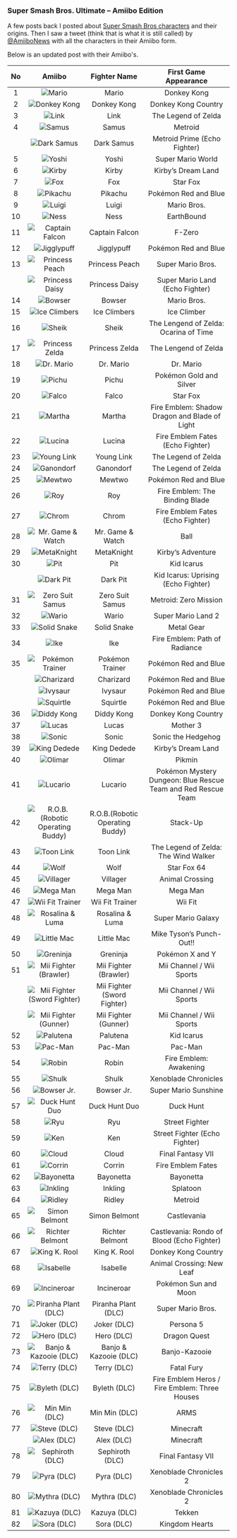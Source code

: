 ### Super Smash Bros. Ultimate – Amiibo Edition

A few posts back I posted about [Super Smash Bros characters](https://othelovieira.com/2021/01/10/Project-Smash-Bros.html) and their origins. Then I saw a tweet (think that is what it is still called) by [@AmiiboNews](https://twitter.com/AmiiboNews/status/1741627609065161061) with all the characters in their Amiibo form. 

Below is an updated post with their Amiibo's.



| No 	|                                            Amiibo                                            	|           Fighter Name          	|                      First Game Appearance                      	|
|:--:	|:--------------------------------------------------------------------------------------------:	|:-------------------------------:	|:---------------------------------------------------------------:	|
|  1 	|                  ![Mario](/assets/images/prj_smashamiibo/001_Mario_Amb.jpg)                  	|              Mario              	|  Donkey Kong                                                    	|
|  2 	|            ![Donkey Kong](/assets/images/prj_smashamiibo/002_Donkey_Kong_Amb.jpg)            	|           Donkey Kong           	|  Donkey Kong Country                                            	|
|  3 	|                   ![Link](/assets/images/prj_smashamiibo/003_Link_Amb.jpg)                   	|               Link              	|  The Legend of Zelda                                            	|
|  4 	|                  ![Samus](/assets/images/prj_smashamiibo/004_Samus_Amb.jpg)                  	|              Samus              	|  Metroid                                                        	|
|    	|             ![Dark Samus](/assets/images/prj_smashamiibo/004e_Dark_Samus_Amb.jpg)            	|            Dark Samus           	|  Metroid Prime (Echo Fighter)                                   	|
|  5 	|                  ![Yoshi](/assets/images/prj_smashamiibo/005_Yoshi_Amb.jpg)                  	|              Yoshi              	|  Super Mario World                                              	|
|  6 	|                  ![Kirby](/assets/images/prj_smashamiibo/006_Kirby_Amb.jpg)                  	|              Kirby              	|  Kirby’s Dream Land                                             	|
|  7 	|                ![Fox](/assets/images/prj_smashamiibo/007_Fox_McCloud_Amb.jpg)                	|               Fox               	|  Star Fox                                                       	|
|  8 	|                ![Pikachu](/assets/images/prj_smashamiibo/008_Pikachu_Amb.jpg)                	|             Pikachu             	|  Pokémon Red and Blue                                           	|
|  9 	|                  ![Luigi](/assets/images/prj_smashamiibo/009_Luigi_Amb.jpg)                  	|              Luigi              	|  Mario Bros.                                                    	|
| 10 	|                   ![Ness](/assets/images/prj_smashamiibo/010_Ness_Amb.jpg)                   	|               Ness              	|  EarthBound                                                     	|
| 11 	|           ![Captain Falcon](/assets/images/prj_smashamiibo/011_Captain_Falcon.jpg)           	|          Captain Falcon         	|  F-Zero                                                         	|
| 12 	|             ![Jigglypuff](/assets/images/prj_smashamiibo/012_jigglypuff_Amb.jpg)             	|            Jigglypuff           	|  Pokémon Red and Blue                                           	|
| 13 	|              ![Princess Peach](/assets/images/prj_smashamiibo/013_Peach_Amb.jpg)             	|          Princess Peach         	|  Super Mario Bros.                                              	|
|    	|             ![Princess Daisy](/assets/images/prj_smashamiibo/013e_Daisy_Amb.jpg)             	|          Princess Daisy         	|  Super Mario Land (Echo Fighter)                                	|
| 14 	|                 ![Bowser](/assets/images/prj_smashamiibo/014_Bowser_Amb.jpg)                 	|              Bowser             	|  Mario Bros.                                                    	|
| 15 	|           ![Ice Climbers](/assets/images/prj_smashamiibo/015_Ice_Climbers_Amb.jpg)           	|           Ice Climbers          	|  Ice Climber                                                    	|
| 16 	|                  ![Sheik](/assets/images/prj_smashamiibo/016_Sheik_Amb.jpg)                  	|              Sheik              	|  The Lengend of Zelda: Ocarina of Time                          	|
| 17 	|         ![Princess Zelda](/assets/images/prj_smashamiibo/017_Princess_Zelda_Amb.jpg)         	|          Princess Zelda         	|  The Lengend of Zelda                                           	|
| 18 	|               ![Dr. Mario](/assets/images/prj_smashamiibo/018_Dr_Mario_Amb.jpg)              	|            Dr. Mario            	|  Dr. Mario                                                      	|
| 19 	|                  ![Pichu](/assets/images/prj_smashamiibo/019_Pichu_Amb.jpg)                  	|              Pichu              	|  Pokémon Gold and Silver                                        	|
| 20 	|              ![Falco](/assets/images/prj_smashamiibo/020_Falco_Lombardi_Amb.jpg)             	|              Falco              	|  Star Fox                                                       	|
| 21 	|                  ![Martha](/assets/images/prj_smashamiibo/021_Marth_Amb.jpg)                 	|              Martha             	|  Fire Emblem: Shadow Dragon and Blade of Light                  	|
| 22 	|                 ![Lucina](/assets/images/prj_smashamiibo/022_Lucina_Amb.jpg)                 	|              Lucina             	|  Fire Emblem Fates (Echo Fighter)                               	|
| 23 	|             ![Young Link](/assets/images/prj_smashamiibo/023_Young_Llink_Amb.jpg)            	|            Young Link           	|  The Legend of Zelda                                            	|
| 24 	|              ![Ganondorf](/assets/images/prj_smashamiibo/024_Ganondorf_Amb.jpg)              	|            Ganondorf            	|  The Legend of Zelda                                            	|
| 25 	|                 ![Mewtwo](/assets/images/prj_smashamiibo/025_Mewtwo_Amb.jpg)                 	|              Mewtwo             	|  Pokémon Red and Blue                                           	|
| 26 	|                    ![Roy](/assets/images/prj_smashamiibo/026_Roy_Amb.jpg)                    	|               Roy               	|  Fire Emblem: The Binding Blade                                 	|
| 27 	|                  ![Chrom](/assets/images/prj_smashamiibo/027_Chrom_Amb.jpg)                  	|              Chrom              	|  Fire Emblem Fates (Echo Fighter)                               	|
| 28 	|        ![Mr. Game & Watch](/assets/images/prj_smashamiibo/028_Mr_Game_&_Watch_Amb.jpg)       	|         Mr. Game & Watch        	|  Ball                                                           	|
| 29 	|             ![MetaKnight](/assets/images/prj_smashamiibo/029_Meta_Knight_Amb.jpg)            	|            MetaKnight           	|  Kirby’s Adventure                                              	|
| 30 	|                    ![Pit](/assets/images/prj_smashamiibo/030_Pit_Amb.jpg)                    	|               Pit               	|  Kid Icarus                                                     	|
|    	|               ![Dark Pit](/assets/images/prj_smashamiibo/030a_Dark_Pit_Amb.jpg)              	|             Dark Pit            	|  Kid Icarus: Uprising (Echo Fighter)                            	|
| 31 	|        ![Zero Suit Samus](/assets/images/prj_smashamiibo/031_Zero_Suit_Samus_Amb.jpg)        	|         Zero Suit Samus         	|  Metroid: Zero Mission                                          	|
| 32 	|                  ![Wario](/assets/images/prj_smashamiibo/032_Wario_Amb.jpg)                  	|              Wario              	|  Super Mario Land 2                                             	|
| 33 	|            ![Solid Snake](/assets/images/prj_smashamiibo/033_Solid_Snake_Amb.jpg)            	|           Solid Snake           	|  Metal Gear                                                     	|
| 34 	|                    ![Ike](/assets/images/prj_smashamiibo/034_Ike_Amb.jpg)                    	|               Ike               	|  Fire Emblem: Path of Radiance                                  	|
| 35 	|        ![Pokémon Trainer](/assets/images/prj_smashamiibo/035_Pokemon_Trainer_Amb.jpg)        	|         Pokémon Trainer         	|  Pokémon Red and Blue                                           	|
|    	|              ![Charizard](/assets/images/prj_smashamiibo/035a_Charizard_Amb.jpg)             	|            Charizard            	|  Pokémon Red and Blue                                           	|
|    	|                ![Ivysaur](/assets/images/prj_smashamiibo/035b_Ivysaur_Amb.jpg)               	|             Ivysaur             	|  Pokémon Red and Blue                                           	|
|    	|               ![Squirtle](/assets/images/prj_smashamiibo/035c_Squirtle_Amb.jpg)              	|             Squirtle            	|  Pokémon Red and Blue                                           	|
| 36 	|             ![Diddy Kong](/assets/images/prj_smashamiibo/036_Diddy_Kong_Amb.jpg)             	|            Diddy Kong           	|  Donkey Kong Country                                            	|
| 37 	|                  ![Lucas](/assets/images/prj_smashamiibo/037_Lucas_Amb.jpg)                  	|              Lucas              	|  Mother 3                                                       	|
| 38 	|                  ![Sonic](/assets/images/prj_smashamiibo/038_Sonic_Amb.jpg)                  	|              Sonic              	|  Sonic the Hedgehog                                             	|
| 39 	|            ![King Dedede](/assets/images/prj_smashamiibo/039_King_Dedede_Amb.jpg)            	|           King Dedede           	|  Kirby’s Dream Land                                             	|
| 40 	|                 ![Olimar](/assets/images/prj_smashamiibo/040_Olimar_Amb.jpg)                 	|              Olimar             	|  Pikmin                                                         	|
| 41 	|                ![Lucario](/assets/images/prj_smashamiibo/041_Lucario_Amb.jpg)                	|             Lucario             	|  Pokémon Mystery Dungeon: Blue Rescue Team and Red Rescue Team  	|
| 42 	|      ![R.O.B.(Robotic Operating Buddy)](/assets/images/prj_smashamiibo/042_ROB_Amb.jpg)      	| R.O.B.(Robotic Operating Buddy) 	|  Stack-Up                                                       	|
| 43 	|              ![Toon Link](/assets/images/prj_smashamiibo/043_Toon_Link_Amb.jpg)              	|            Toon Link            	|  The Legend of Zelda: The Wind Walker                           	|
| 44 	|                   ![Wolf](/assets/images/prj_smashamiibo/044_Wolf_Amb.jpg)                   	|               Wolf              	|  Star Fox 64                                                    	|
| 45 	|               ![Villager](/assets/images/prj_smashamiibo/045_Villager_Amb.jpg)               	|             Villager            	|  Animal Crossing                                                	|
| 46 	|               ![Mega Man](/assets/images/prj_smashamiibo/046_Mega_Man_Amb.jpg)               	|             Mega Man            	|  Mega Man                                                       	|
| 47 	|             ![Wii Fit Trainer](/assets/images/prj_smashamiibo/047_Karen_Amb.jpg)             	|         Wii Fit Trainer         	|  Wii Fit                                                        	|
| 48 	|          ![Rosalina & Luma](/assets/images/prj_smashamiibo/048_Rosalin_Luma_Amb.jpg)         	|         Rosalina & Luma         	|  Super Mario Galaxy                                             	|
| 49 	|             ![Little Mac](/assets/images/prj_smashamiibo/049_Little_Mac_Amb.jpg)             	|            Little Mac           	|  Mike Tyson’s Punch-Out!!                                       	|
| 50 	|               ![Greninja](/assets/images/prj_smashamiibo/050_Greninja_Amb.jpg)               	|             Greninja            	|  Pokémon X and Y                                                	|
| 51 	|       ![Mii Fighter (Brawler)](/assets/images/prj_smashamiibo/051_mii_brawler_Amb.jpg)       	|      Mii Fighter (Brawler)      	|  Mii Channel / Wii Sports                                       	|
|    	| ![Mii Fighter (Sword Fighter)](/assets/images/prj_smashamiibo/051a_mii_swordfighter_Amb.jpg) 	|   Mii Fighter (Sword Fighter)   	|  Mii Channel / Wii Sports                                       	|
|    	|        ![Mii Fighter (Gunner)](/assets/images/prj_smashamiibo/051b_mii_gunner_Amb.jpg)       	|       Mii Fighter (Gunner)      	|  Mii Channel / Wii Sports                                       	|
| 52 	|               ![Palutena](/assets/images/prj_smashamiibo/052_Palutena_Amb.jpg)               	|             Palutena            	|  Kid Icarus                                                     	|
| 53 	|                ![Pac-Man](/assets/images/prj_smashamiibo/053_Pac_Man_Amb.jpg)                	|             Pac-Man             	|  Pac-Man                                                        	|
| 54 	|                  ![Robin](/assets/images/prj_smashamiibo/054_Robin_Amb.jpg)                  	|              Robin              	|  Fire Emblem: Awakening                                         	|
| 55 	|                  ![Shulk](/assets/images/prj_smashamiibo/055_Shulk_Amb.jpg)                  	|              Shulk              	|  Xenoblade Chronicles                                           	|
| 56 	|              ![Bowser Jr.](/assets/images/prj_smashamiibo/056_Bowser_jr_Amb.jpg)             	|            Bowser Jr.           	|  Super Mario Sunshine                                           	|
| 57 	|            ![Duck Hunt Duo](/assets/images/prj_smashamiibo/057_Duck_Hunt_Amb.jpg)            	|          Duck Hunt Duo          	|  Duck Hunt                                                      	|
| 58 	|                    ![Ryu](/assets/images/prj_smashamiibo/058_Ryu_Amb.jpg)                    	|               Ryu               	|  Street Fighter                                                 	|
| 59 	|                    ![Ken](/assets/images/prj_smashamiibo/059_Ken_Amb.jpg)                    	|               Ken               	|  Street Fighter (Echo Fighter)                                  	|
| 60 	|                  ![Cloud](/assets/images/prj_smashamiibo/060_Cloud_Amb.jpg)                  	|              Cloud              	|  Final Fantasy VII                                              	|
| 61 	|                 ![Corrin](/assets/images/prj_smashamiibo/061_Corrin_Amb.jpg)                 	|              Corrin             	|  Fire Emblem Fates                                              	|
| 62 	|              ![Bayonetta](/assets/images/prj_smashamiibo/062_Bayonetta_Amb.jpg)              	|            Bayonetta            	|  Bayonetta                                                      	|
| 63 	|                ![Inkling](/assets/images/prj_smashamiibo/063_Inkling_Amb.jpg)                	|             Inkling             	|  Splatoon                                                       	|
| 64 	|                 ![Ridley](/assets/images/prj_smashamiibo/064_Ridley_Amb.jpg)                 	|              Ridley             	|  Metroid                                                        	|
| 65 	|              ![Simon Belmont](/assets/images/prj_smashamiibo/065_Simon_Amb.jpg)              	|          Simon Belmont          	|  Castlevania                                                    	|
| 66 	|            ![Richter Belmont](/assets/images/prj_smashamiibo/066_Richter_Amb.jpg)            	|         Richter Belmont         	|  Castlevania: Rondo of Blood (Echo Fighter)                     	|
| 67 	|            ![King K. Rool](/assets/images/prj_smashamiibo/067_King_K_Rool_Amb.jpg)           	|           King K. Rool          	|  Donkey Kong Country                                            	|
| 68 	|               ![Isabelle](/assets/images/prj_smashamiibo/068_Isabelle_Amb.jpg)               	|             Isabelle            	|  Animal Crossing: New Leaf                                      	|
| 69 	|             ![Incineroar](/assets/images/prj_smashamiibo/069_Incineroar_Amb.jpg)             	|            Incineroar           	|  Pokémon Sun and Moon                                           	|
| 70 	|       ![Piranha Plant (DLC)](/assets/images/prj_smashamiibo/070_Piranha_Plant_Amb.jpg)       	|       Piranha Plant (DLC)       	|  Super Mario Bros.                                              	|
| 71 	|               ![Joker (DLC)](/assets/images/prj_smashamiibo/071_Joker_Amb.jpg)               	|           Joker (DLC)           	|  Persona 5                                                      	|
| 72 	|                ![Hero (DLC)](/assets/images/prj_smashamiibo/072_Hero_Amb.jpg)                	|            Hero (DLC)           	|  Dragon Quest                                                   	|
| 73 	|      ![Banjo & Kazooie (DLC)](/assets/images/prj_smashamiibo/073_Banjo_Kazooie_Amb.jpg)      	|      Banjo & Kazooie (DLC)      	|  Banjo-Kazooie                                                  	|
| 74 	|               ![Terry (DLC)](/assets/images/prj_smashamiibo/074_Terry_Amb.jpg)               	|           Terry (DLC)           	|  Fatal Fury                                                     	|
| 75 	|              ![Byleth (DLC)](/assets/images/prj_smashamiibo/075_Byleth_Amb.jpg)              	|           Byleth (DLC)          	|  Fire Emblem Heros / Fire Emblem: Three Houses                  	|
| 76 	|             ![Min Min (DLC)](/assets/images/prj_smashamiibo/076_Min_Min_Amb.jpg)             	|          Min Min (DLC)          	|  ARMS                                                           	|
| 77 	|               ![Steve (DLC)](/assets/images/prj_smashamiibo/077_Steve_Amb.jpg)               	|           Steve (DLC)           	|  Minecraft                                                      	|
|    	|                ![Alex (DLC)](/assets/images/prj_smashamiibo/077a_Alex_Amb.jpg)               	|            Alex (DLC)           	|  Minecraft                                                      	|
| 78 	|           ![Sephiroth (DLC)](/assets/images/prj_smashamiibo/078_Sephiroth_Amb.jpg)           	|         Sephiroth (DLC)         	|  Final Fantasy VII                                              	|
| 79 	|                ![Pyra (DLC)](/assets/images/prj_smashamiibo/079_Pyra_Amb.jpg)                	|            Pyra (DLC)           	|  Xenoblade Chronicles 2                                         	|
| 80 	|              ![Mythra (DLC)](/assets/images/prj_smashamiibo/080_Mythra_Amb.jpg)              	|           Mythra (DLC)          	|  Xenoblade Chronicles 2                                         	|
| 81 	|              ![Kazuya (DLC)](/assets/images/prj_smashamiibo/081_Kazuya_Amb.jpg)              	|           Kazuya (DLC)          	|  Tekken                                                         	|
| 82 	|                ![Sora (DLC)](/assets/images/prj_smashamiibo/082_Sora_Amb.jpg)                	|            Sora (DLC)           	|  Kingdom Hearts                                                 	|
